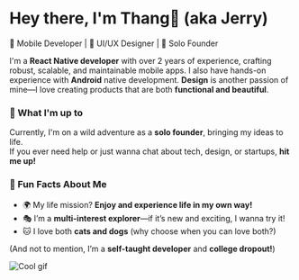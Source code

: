 # Hey there, I'm Thang👋 (aka Jerry)  

📱 Mobile Developer | 🎨 UI/UX Designer | 🚀 Solo Founder  

I'm a **React Native developer** with over 2 years of experience, crafting robust, scalable, and maintainable mobile apps. I also have hands-on experience with **Android** native development. **Design** is another passion of mine—I love creating products that are both **functional and beautiful**.

### 🚀 What I'm up to  
Currently, I'm on a wild adventure as a **solo founder**, bringing my ideas to life.  
If you ever need help or just wanna chat about tech, design, or startups, **hit me up!**  

### 🌟 Fun Facts About Me  
- 🌍 My life mission? **Enjoy and experience life in my own way!**  
- 🎭 I’m a **multi-interest explorer**—if it’s new and exciting, I wanna try it!  
- 🐱 I love both **cats and dogs** (why choose when you can love both?)

(And not to mention, I’m a **self-taught developer** and **college dropout!**)

![Cool gif](https://media3.giphy.com/media/v1.Y2lkPTc5MGI3NjExa29oZDdkcTZ6bG9vd3ZsN2I5cjFxM2ZoZDhrNXV0ZXpqbDJ4cHdwbSZlcD12MV9pbnRlcm5hbF9naWZfYnlfaWQmY3Q9Zw/8dBPE2fIInoJDV5u61/giphy.gif)
